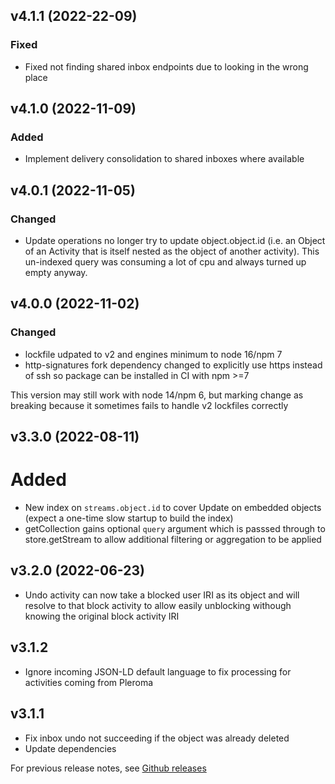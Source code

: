 ## v4.1.1 (2022-22-09)

### Fixed

* Fixed not finding shared inbox endpoints due to looking in the wrong place

## v4.1.0 (2022-11-09)

### Added

* Implement delivery consolidation to shared inboxes where available

## v4.0.1 (2022-11-05)
### Changed

* Update operations no longer try to update object.object.id (i.e. an Object of an Activity that is itself nested as the object of another activity). This un-indexed query was consuming a lot of cpu and always turned up empty anyway.

## v4.0.0 (2022-11-02)

### Changed

* lockfile udpated to v2 and engines minimum to node 16/npm 7
* http-signatures fork dependency changed to explicitly use https instead of ssh so package can be installed in CI with npm >=7

This version may still work with node 14/npm 6, but marking change as breaking because it sometimes fails to handle v2 lockfiles correctly

## v3.3.0 (2022-08-11)

# Added

* New index on `streams.object.id` to cover Update on embedded objects (expect a one-time slow startup to build the index)
* getCollection gains optional `query` argument which is passsed
through to store.getStream to allow additional filtering or
aggregation to be applied
## v3.2.0 (2022-06-23)

* Undo activity can now take a blocked user IRI as its object and will resolve to that block activity to allow easily unblocking withough knowing the original block activity IRI

## v3.1.2

* Ignore incoming JSON-LD default language to fix processing for activities coming from Pleroma

## v3.1.1

* Fix inbox undo not succeeding if the object was already deleted
* Update dependencies

For previous release notes, see [Github releases](https://github.com/immers-space/activitypub-express/releases)
